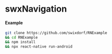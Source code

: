 # swxNavigation

#### Example
```bash
git clone https://github.com/swixdorf/RNExample
&& cd RNExample
&& npm install
&& npx react-native run-android
```